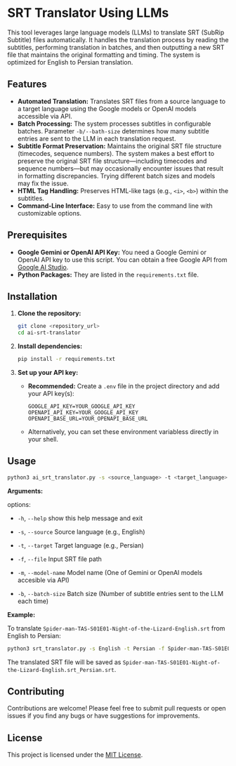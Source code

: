 # SRT Translator Using LLMs

This tool leverages large language models (LLMs) to translate SRT (SubRip Subtitle) files automatically. It handles the translation process by reading the subtitles, performing translation in batches, and then outputting a new SRT file that maintains the original formatting and timing. The system is optimized for English to Persian translation.

## Features

*   **Automated Translation:** Translates SRT files from a source language to a target language using the Google models or OpenAI models accessible via API.
*   **Batch Processing:** The system processes subtitles in configurable batches. Parameter `-b/--bath-size` determines how many subtitle entries are sent to the LLM in each translation request.
*   **Subtitle Format Preservation:**  Maintains the original SRT file structure (timecodes, sequence numbers). The system makes a best effort to preserve the original SRT file structure—including timecodes and sequence numbers—but may occasionally encounter issues that result in formatting discrepancies. Trying different batch sizes and models may fix the issue.
*   **HTML Tag Handling:**  Preserves HTML-like tags (e.g., `<i>`, `<b>`) within the subtitles.
*   **Command-Line Interface:**  Easy to use from the command line with customizable options.

## Prerequisites

*   **Google Gemini or OpenAI API Key:** You need a Google Gemini or OpenAI API key to use this script.  You can obtain a free Google API from [Google AI Studio](https://aistudio.google.com/).
*   **Python Packages:** They are listed in the `requirements.txt` file.

## Installation

1.  **Clone the repository:**

    ```bash
    git clone <repository_url>
    cd ai-srt-translator
    ```

2.  **Install dependencies:**

    ```bash
    pip install -r requirements.txt
    ```

3.  **Set up your API key:**

    *   **Recommended:** Create a `.env` file in the project directory and add your API key(s):

        ```
        GOOGLE_API_KEY=YOUR_GOOGLE_API_KEY
        OPENAPI_API_KEY=YOUR_GOOGLE_API_KEY
        OPENAPI_BASE_URL=YOUR_OPENAPI_BASE_URL
        ```

    *   Alternatively, you can set these environment variabless directly in your shell.

## Usage

```bash
python3 ai_srt_translator.py -s <source_language> -t <target_language> -f <input_srt_file>
```

**Arguments:**

options:
  * `-h`, `--help`            show this help message and exit

  * `-s`, `--source`
                        Source language (e.g., English)

  * `-t`, `--target`
                        Target language (e.g., Persian)

  * `-f`, `--file` Input SRT file path

  * `-m`, `--model-name`
                        Model name (One of Gemini or OpenAI models accesible via API)

  * `-b`, `--batch-size`
                        Batch size (Number of subtitle entries sent to the LLM each time)

**Example:**

To translate `Spider-man-TAS-S01E01-Night-of-the-Lizard-English.srt` from English to Persian:

```bash
python3 srt_translator.py -s English -t Persian -f Spider-man-TAS-S01E01-Night-of-the-Lizard-English.srt
```

The translated SRT file will be saved as `Spider-man-TAS-S01E01-Night-of-the-Lizard-English.srt_Persian.srt`.


## Contributing

Contributions are welcome!  Please feel free to submit pull requests or open issues if you find any bugs or have suggestions for improvements.

## License

This project is licensed under the [MIT License](LICENSE).
